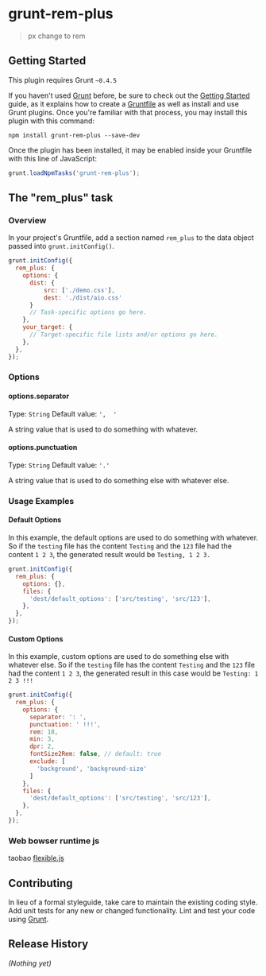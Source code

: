 # grunt-rem-plus

> px change to rem

## Getting Started
This plugin requires Grunt `~0.4.5`

If you haven't used [Grunt](http://gruntjs.com/) before, be sure to check out the [Getting Started](http://gruntjs.com/getting-started) guide, as it explains how to create a [Gruntfile](http://gruntjs.com/sample-gruntfile) as well as install and use Grunt plugins. Once you're familiar with that process, you may install this plugin with this command:

```shell
npm install grunt-rem-plus --save-dev
```

Once the plugin has been installed, it may be enabled inside your Gruntfile with this line of JavaScript:

```js
grunt.loadNpmTasks('grunt-rem-plus');
```

## The "rem_plus" task

### Overview
In your project's Gruntfile, add a section named `rem_plus` to the data object passed into `grunt.initConfig()`.

```js
grunt.initConfig({
  rem_plus: {
    options: {
      dist: {
          src: ['./demo.css'],
          dest: './dist/aio.css'
      }
      // Task-specific options go here.
    },
    your_target: {
      // Target-specific file lists and/or options go here.
    },
  },
});
```

### Options

#### options.separator
Type: `String`
Default value: `',  '`

A string value that is used to do something with whatever.

#### options.punctuation
Type: `String`
Default value: `'.'`

A string value that is used to do something else with whatever else.

### Usage Examples

#### Default Options
In this example, the default options are used to do something with whatever. So if the `testing` file has the content `Testing` and the `123` file had the content `1 2 3`, the generated result would be `Testing, 1 2 3.`

```js
grunt.initConfig({
  rem_plus: {
    options: {},
    files: {
      'dest/default_options': ['src/testing', 'src/123'],
    },
  },
});
```

#### Custom Options
In this example, custom options are used to do something else with whatever else. So if the `testing` file has the content `Testing` and the `123` file had the content `1 2 3`, the generated result in this case would be `Testing: 1 2 3 !!!`

```js
grunt.initConfig({
  rem_plus: {
    options: {
      separator: ': ',
      punctuation: ' !!!',
      rem: 18,
      min: 3,
      dpr: 2,
      fontSize2Rem: false, // default: true 
      exclude: [
        'background', 'background-size'
      ]
    },
    files: {
      'dest/default_options': ['src/testing', 'src/123'],
    },
  },
});
```

### Web bowser runtime js
taobao [flexible.js](https://github.com/amfe/lib-flexible)

## Contributing
In lieu of a formal styleguide, take care to maintain the existing coding style. Add unit tests for any new or changed functionality. Lint and test your code using [Grunt](http://gruntjs.com/).

## Release History
_(Nothing yet)_
